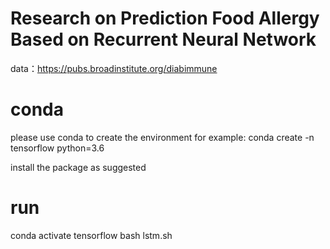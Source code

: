 # Research on Prediction Food Allergy Based on Recurrent Neural Network
data：https://pubs.broadinstitute.org/diabimmune

# conda
please use conda to create the environment
for example:
conda create -n tensorflow python=3.6

install the package as suggested


# run

conda activate tensorflow
bash lstm.sh

